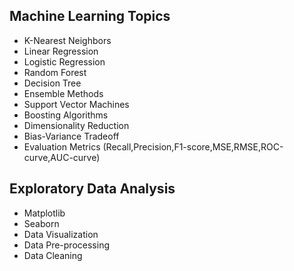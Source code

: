 ## Machine Learning Topics

- K-Nearest Neighbors
- Linear Regression
- Logistic Regression
- Random Forest 
- Decision Tree
- Ensemble Methods
- Support Vector Machines
- Boosting Algorithms
- Dimensionality Reduction
- Bias-Variance Tradeoff
- Evaluation Metrics (Recall,Precision,F1-score,MSE,RMSE,ROC-curve,AUC-curve)

## Exploratory Data Analysis
- Matplotlib
- Seaborn
- Data Visualization
- Data Pre-processing
- Data Cleaning
